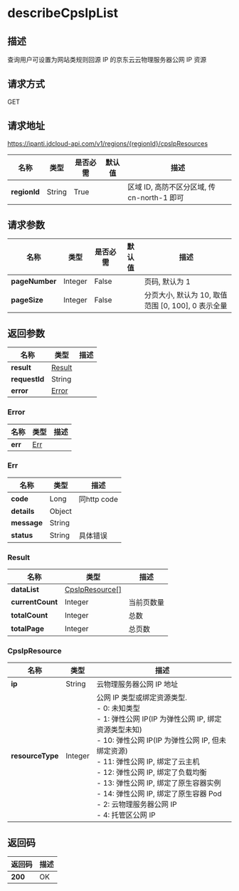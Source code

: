 # describeCpsIpList


## 描述
查询用户可设置为网站类规则回源 IP 的京东云云物理服务器公网 IP 资源

## 请求方式
GET

## 请求地址
https://ipanti.jdcloud-api.com/v1/regions/{regionId}/cpsIpResources

|名称|类型|是否必需|默认值|描述|
|---|---|---|---|---|
|**regionId**|String|True| |区域 ID, 高防不区分区域, 传 cn-north-1 即可|

## 请求参数
|名称|类型|是否必需|默认值|描述|
|---|---|---|---|---|
|**pageNumber**|Integer|False| |页码, 默认为 1|
|**pageSize**|Integer|False| |分页大小, 默认为 10, 取值范围 [0, 100], 0 表示全量|


## 返回参数
|名称|类型|描述|
|---|---|---|
|**result**|[Result](describecpsiplist#result)| |
|**requestId**|String| |
|**error**|[Error](describecpsiplist#error)| |

### <div id="error">Error</div>
|名称|类型|描述|
|---|---|---|
|**err**|[Err](describecpsiplist#err)| |
### <div id="err">Err</div>
|名称|类型|描述|
|---|---|---|
|**code**|Long|同http code|
|**details**|Object| |
|**message**|String| |
|**status**|String|具体错误|
### <div id="result">Result</div>
|名称|类型|描述|
|---|---|---|
|**dataList**|[CpsIpResource[]](describecpsiplist#cpsipresource)| |
|**currentCount**|Integer|当前页数量|
|**totalCount**|Integer|总数|
|**totalPage**|Integer|总页数|
### <div id="cpsipresource">CpsIpResource</div>
|名称|类型|描述|
|---|---|---|
|**ip**|String|云物理服务器公网 IP 地址|
|**resourceType**|Integer|公网 IP 类型或绑定资源类型. <br>- 0: 未知类型<br>- 1: 弹性公网 IP(IP 为弹性公网 IP, 绑定资源类型未知)<br>- 10: 弹性公网 IP(IP 为弹性公网 IP, 但未绑定资源)<br>- 11: 弹性公网 IP, 绑定了云主机<br>- 12: 弹性公网 IP, 绑定了负载均衡<br>- 13: 弹性公网 IP, 绑定了原生容器实例<br>- 14: 弹性公网 IP, 绑定了原生容器 Pod<br>- 2: 云物理服务器公网 IP<br>- 4: 托管区公网 IP|

## 返回码
|返回码|描述|
|---|---|
|**200**|OK|
